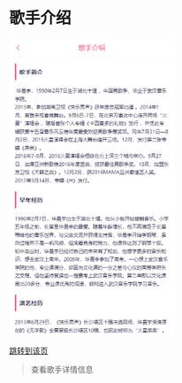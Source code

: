 # 歌手介绍

 



<img src="./images/singerAboutMore.png" width="300"/>

[跳转到该页](http://www.happy6year.com/#/singerIntroduce/861777)

> 查看歌手详情信息

